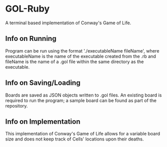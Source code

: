# GOL-Ruby

A terminal based implementation of Conway's Game of Life. 

## Info on Running
Program can be run using the format './executableName fileName', where executableName is the name of the executable created from the .rb and fileName is the name of a .gol file within the same directory as the executable.

## Info on Saving/Loading
Boards are saved as JSON objects written to .gol files. An existing board is required to run the program; a sample board can be found as part of the repository. 

## Info on Implementation
This implementation of Conway's Game of Life allows for a variable board size and does not keep track of Cells' locations upon their deaths. 
